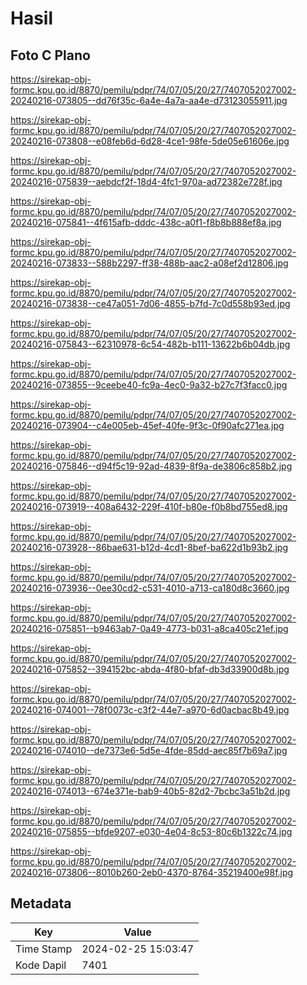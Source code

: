 # Hasil

## Foto C Plano

https://sirekap-obj-formc.kpu.go.id/8870/pemilu/pdpr/74/07/05/20/27/7407052027002-20240216-073805--dd76f35c-6a4e-4a7a-aa4e-d73123055911.jpg

https://sirekap-obj-formc.kpu.go.id/8870/pemilu/pdpr/74/07/05/20/27/7407052027002-20240216-073808--e08feb6d-6d28-4ce1-98fe-5de05e61606e.jpg

https://sirekap-obj-formc.kpu.go.id/8870/pemilu/pdpr/74/07/05/20/27/7407052027002-20240216-075839--aebdcf2f-18d4-4fc1-970a-ad72382e728f.jpg

https://sirekap-obj-formc.kpu.go.id/8870/pemilu/pdpr/74/07/05/20/27/7407052027002-20240216-075841--4f615afb-dddc-438c-a0f1-f8b8b888ef8a.jpg

https://sirekap-obj-formc.kpu.go.id/8870/pemilu/pdpr/74/07/05/20/27/7407052027002-20240216-073833--588b2297-ff38-488b-aac2-a08ef2d12806.jpg

https://sirekap-obj-formc.kpu.go.id/8870/pemilu/pdpr/74/07/05/20/27/7407052027002-20240216-073838--ce47a051-7d06-4855-b7fd-7c0d558b93ed.jpg

https://sirekap-obj-formc.kpu.go.id/8870/pemilu/pdpr/74/07/05/20/27/7407052027002-20240216-075843--62310978-6c54-482b-b111-13622b6b04db.jpg

https://sirekap-obj-formc.kpu.go.id/8870/pemilu/pdpr/74/07/05/20/27/7407052027002-20240216-073855--9ceebe40-fc9a-4ec0-9a32-b27c7f3facc0.jpg

https://sirekap-obj-formc.kpu.go.id/8870/pemilu/pdpr/74/07/05/20/27/7407052027002-20240216-073904--c4e005eb-45ef-40fe-9f3c-0f90afc271ea.jpg

https://sirekap-obj-formc.kpu.go.id/8870/pemilu/pdpr/74/07/05/20/27/7407052027002-20240216-075846--d94f5c19-92ad-4839-8f9a-de3806c858b2.jpg

https://sirekap-obj-formc.kpu.go.id/8870/pemilu/pdpr/74/07/05/20/27/7407052027002-20240216-073919--408a6432-229f-410f-b80e-f0b8bd755ed8.jpg

https://sirekap-obj-formc.kpu.go.id/8870/pemilu/pdpr/74/07/05/20/27/7407052027002-20240216-073928--86bae631-b12d-4cd1-8bef-ba622d1b93b2.jpg

https://sirekap-obj-formc.kpu.go.id/8870/pemilu/pdpr/74/07/05/20/27/7407052027002-20240216-073936--0ee30cd2-c531-4010-a713-ca180d8c3660.jpg

https://sirekap-obj-formc.kpu.go.id/8870/pemilu/pdpr/74/07/05/20/27/7407052027002-20240216-075851--b9463ab7-0a49-4773-b031-a8ca405c21ef.jpg

https://sirekap-obj-formc.kpu.go.id/8870/pemilu/pdpr/74/07/05/20/27/7407052027002-20240216-075852--394152bc-abda-4f80-bfaf-db3d33900d8b.jpg

https://sirekap-obj-formc.kpu.go.id/8870/pemilu/pdpr/74/07/05/20/27/7407052027002-20240216-074001--78f0073c-c3f2-44e7-a970-6d0acbac8b49.jpg

https://sirekap-obj-formc.kpu.go.id/8870/pemilu/pdpr/74/07/05/20/27/7407052027002-20240216-074010--de7373e6-5d5e-4fde-85dd-aec85f7b69a7.jpg

https://sirekap-obj-formc.kpu.go.id/8870/pemilu/pdpr/74/07/05/20/27/7407052027002-20240216-074013--674e371e-bab9-40b5-82d2-7bcbc3a51b2d.jpg

https://sirekap-obj-formc.kpu.go.id/8870/pemilu/pdpr/74/07/05/20/27/7407052027002-20240216-075855--bfde9207-e030-4e04-8c53-80c6b1322c74.jpg

https://sirekap-obj-formc.kpu.go.id/8870/pemilu/pdpr/74/07/05/20/27/7407052027002-20240216-073806--8010b260-2eb0-4370-8764-35219400e98f.jpg


## Metadata

| Key        | Value               |
| ---------- | ------------------- |
| Time Stamp | 2024-02-25 15:03:47 |
| Kode Dapil | 7401                |



